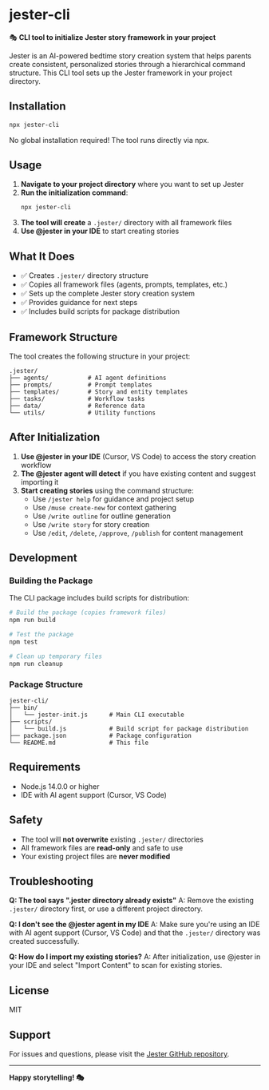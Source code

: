# jester-cli

🎭 **CLI tool to initialize Jester story framework in your project**

Jester is an AI-powered bedtime story creation system that helps parents create consistent, personalized stories through a hierarchical command structure. This CLI tool sets up the Jester framework in your project directory.

## Installation

```bash
npx jester-cli
```

No global installation required! The tool runs directly via npx.

## Usage

1. **Navigate to your project directory** where you want to set up Jester
2. **Run the initialization command**:
   ```bash
   npx jester-cli
   ```
3. **The tool will create** a `.jester/` directory with all framework files
4. **Use @jester in your IDE** to start creating stories

## What It Does

- ✅ Creates `.jester/` directory structure
- ✅ Copies all framework files (agents, prompts, templates, etc.)
- ✅ Sets up the complete Jester story creation system
- ✅ Provides guidance for next steps
- ✅ Includes build scripts for package distribution

## Framework Structure

The tool creates the following structure in your project:

```
.jester/
├── agents/           # AI agent definitions
├── prompts/          # Prompt templates
├── templates/        # Story and entity templates
├── tasks/            # Workflow tasks
├── data/             # Reference data
└── utils/            # Utility functions
```

## After Initialization

1. **Use @jester in your IDE** (Cursor, VS Code) to access the story creation workflow
2. **The @jester agent will detect** if you have existing content and suggest importing it
3. **Start creating stories** using the command structure:
   - Use `/jester help` for guidance and project setup
   - Use `/muse create-new` for context gathering
   - Use `/write outline` for outline generation
   - Use `/write story` for story creation
   - Use `/edit`, `/delete`, `/approve`, `/publish` for content management

## Development

### Building the Package

The CLI package includes build scripts for distribution:

```bash
# Build the package (copies framework files)
npm run build

# Test the package
npm test

# Clean up temporary files
npm run cleanup
```

### Package Structure

```
jester-cli/
├── bin/
│   └── jester-init.js      # Main CLI executable
├── scripts/
│   └── build.js            # Build script for package distribution
├── package.json            # Package configuration
└── README.md               # This file
```

## Requirements

- Node.js 14.0.0 or higher
- IDE with AI agent support (Cursor, VS Code)

## Safety

- The tool will **not overwrite** existing `.jester/` directories
- All framework files are **read-only** and safe to use
- Your existing project files are **never modified**

## Troubleshooting

**Q: The tool says ".jester directory already exists"**
A: Remove the existing `.jester/` directory first, or use a different project directory.

**Q: I don't see the @jester agent in my IDE**
A: Make sure you're using an IDE with AI agent support (Cursor, VS Code) and that the `.jester/` directory was created successfully.

**Q: How do I import my existing stories?**
A: After initialization, use @jester in your IDE and select "Import Content" to scan for existing stories.

## License

MIT

## Support

For issues and questions, please visit the [Jester GitHub repository](https://github.com/jester-cli/jester-cli).

---

**Happy storytelling! 🎭**

